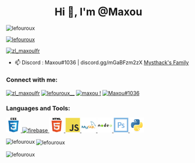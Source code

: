 <h1 align="center">Hi 👋, I'm @Maxou</h1>
<p align="left"> <img src="https://komarev.com/ghpvc/?username=lefouroux&label=Profile%20views&color=0e75b6&style=flat" alt="lefouroux" /> </p>

<p align="left"> <a href="https://github.com/ryo-ma/github-profile-trophy"><img src="https://github-profile-trophy.vercel.app/?username=lefouroux" alt="lefouroux" /></a> </p>

<p align="left"> <a href="https://twitter.com/zl_maxoulfr" target="blank"><img src="https://img.shields.io/twitter/follow/zl_maxoulfr?logo=twitter&style=for-the-badge" alt="zl_maxoulfr" /></a> </p>

- 📫 Discord : Maxou#1036 | discord.gg/mGaBFzm2zX [Mysthack's Family](https://discord.gg/mGaBFzm2zX)

<h3 align="left">Connect with me:</h3>
<p align="left">
<a href="https://twitter.com/zl_maxoulfr" target="blank"><img align="center" src="https://raw.githubusercontent.com/rahuldkjain/github-profile-readme-generator/master/src/images/icons/Social/twitter.svg" alt="zl_maxoulfr" height="30" width="40" /></a>
<a href="https://instagram.com/lefouroux__" target="blank"><img align="center" src="https://raw.githubusercontent.com/rahuldkjain/github-profile-readme-generator/master/src/images/icons/Social/instagram.svg" alt="lefouroux__" height="30" width="40" /></a>
<a href="https://www.youtube.com/c/maxou !" target="blank"><img align="center" src="https://raw.githubusercontent.com/rahuldkjain/github-profile-readme-generator/master/src/images/icons/Social/youtube.svg" alt="maxou !" height="30" width="40" /></a>
<a href="https://discord.gg/Maxou#1036" target="blank"><img align="center" src="https://raw.githubusercontent.com/rahuldkjain/github-profile-readme-generator/master/src/images/icons/Social/discord.svg" alt="Maxou#1036" height="30" width="40" /></a>
</p>

<h3 align="left">Languages and Tools:</h3>
<p align="left"> <a href="https://www.w3schools.com/css/" target="_blank" rel="noreferrer"> <img src="https://raw.githubusercontent.com/devicons/devicon/master/icons/css3/css3-original-wordmark.svg" alt="css3" width="40" height="40"/> </a> <a href="https://firebase.google.com/" target="_blank" rel="noreferrer"> <img src="https://www.vectorlogo.zone/logos/firebase/firebase-icon.svg" alt="firebase" width="40" height="40"/> </a> <a href="https://www.w3.org/html/" target="_blank" rel="noreferrer"> <img src="https://raw.githubusercontent.com/devicons/devicon/master/icons/html5/html5-original-wordmark.svg" alt="html5" width="40" height="40"/> </a> <a href="https://developer.mozilla.org/en-US/docs/Web/JavaScript" target="_blank" rel="noreferrer"> <img src="https://raw.githubusercontent.com/devicons/devicon/master/icons/javascript/javascript-original.svg" alt="javascript" width="40" height="40"/> </a> <a href="https://www.mysql.com/" target="_blank" rel="noreferrer"> <img src="https://raw.githubusercontent.com/devicons/devicon/master/icons/mysql/mysql-original-wordmark.svg" alt="mysql" width="40" height="40"/> </a> <a href="https://nodejs.org" target="_blank" rel="noreferrer"> <img src="https://raw.githubusercontent.com/devicons/devicon/master/icons/nodejs/nodejs-original-wordmark.svg" alt="nodejs" width="40" height="40"/> </a> <a href="https://www.photoshop.com/en" target="_blank" rel="noreferrer"> <img src="https://raw.githubusercontent.com/devicons/devicon/master/icons/photoshop/photoshop-line.svg" alt="photoshop" width="40" height="40"/> </a> <a href="https://www.python.org" target="_blank" rel="noreferrer"> <img src="https://raw.githubusercontent.com/devicons/devicon/master/icons/python/python-original.svg" alt="python" width="40" height="40"/> </a> </p>

<p><img align="left" src="https://github-readme-stats.vercel.app/api/top-langs?username=lefouroux&show_icons=true&locale=en&layout=compact" alt="lefouroux" /></p>

<p>&nbsp;<img align="center" src="https://github-readme-stats.vercel.app/api?username=lefouroux&show_icons=true&locale=en" alt="lefouroux" /></p>

<p><img align="center" src="https://github-readme-streak-stats.herokuapp.com/?user=lefouroux&" alt="lefouroux" /></p>
